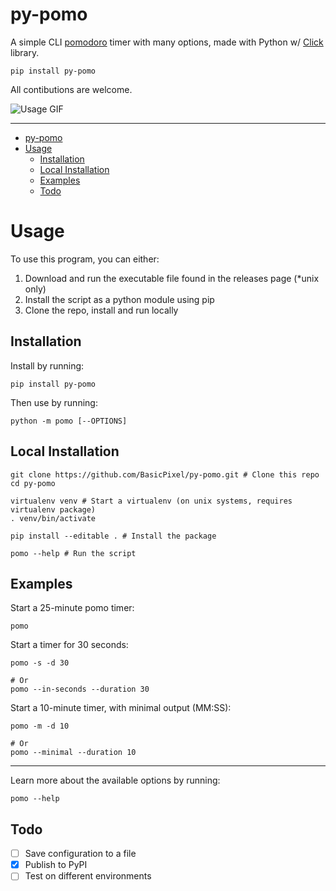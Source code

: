 # py-pomo

A simple CLI [pomodoro](https://en.wikipedia.org/wiki/Pomodoro_Technique) timer with many options, made with Python w/ [Click](https://click.palletsprojects.com/) library.

```shell
pip install py-pomo
```

All contibutions are welcome.

![Usage GIF](images/py-pomo-preview.gif)

---

- [py-pomo](#py-pomo)
- [Usage](#usage)
  - [Installation](#installation)
  - [Local Installation](#local-installation)
  - [Examples](#examples)
  - [Todo](#todo)

# Usage

To use this program, you can either:

1. Download and run the executable file found in the releases page (\*unix only)
2. Install the script as a python module using pip
3. Clone the repo, install and run locally

## Installation

Install by running:

```
pip install py-pomo
```

Then use by running:

```shell
python -m pomo [--OPTIONS]
```

## Local Installation

```shell
git clone https://github.com/BasicPixel/py-pomo.git # Clone this repo
cd py-pomo

virtualenv venv # Start a virtualenv (on unix systems, requires virtualenv package)
. venv/bin/activate

pip install --editable . # Install the package

pomo --help # Run the script
```

## Examples

Start a 25-minute pomo timer:

```shell
pomo
```

Start a timer for 30 seconds:

```shell
pomo -s -d 30

# Or
pomo --in-seconds --duration 30
```

Start a 10-minute timer, with minimal output (MM:SS):

```shell
pomo -m -d 10

# Or
pomo --minimal --duration 10
```

---

Learn more about the available options by running:

```shell
pomo --help
```

## Todo

- [ ] Save configuration to a file
- [x] Publish to PyPI
- [ ] Test on different environments
